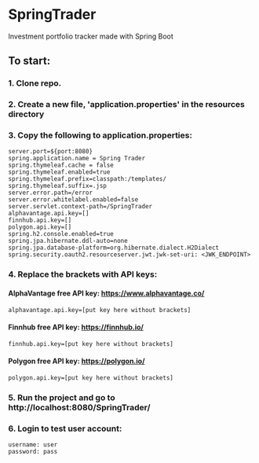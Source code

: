 # SpringTrader
Investment portfolio tracker made with Spring Boot 

## To start:
### 1. Clone repo.
### 2. Create a new file, 'application.properties' in the resources directory
### 3. Copy the following to application.properties:
```
server.port=${port:8080}
spring.application.name = Spring Trader
spring.thymeleaf.cache = false
spring.thymeleaf.enabled=true 
spring.thymeleaf.prefix=classpath:/templates/
spring.thymeleaf.suffix=.jsp
server.error.path=/error
server.error.whitelabel.enabled=false 
server.servlet.context-path=/SpringTrader
alphavantage.api.key=[]
finnhub.api.key=[]
polygon.api.key=[]
spring.h2.console.enabled=true
spring.jpa.hibernate.ddl-auto=none
spring.jpa.database-platform=org.hibernate.dialect.H2Dialect
spring.security.oauth2.resourceserver.jwt.jwk-set-uri: <JWK_ENDPOINT>
```
### 4. Replace the brackets with API keys:
   #### AlphaVantage free API key: https://www.alphavantage.co/
```
alphavantage.api.key=[put key here without brackets]
```
   #### Finnhub free API key: https://finnhub.io/
```
finnhub.api.key=[put key here without brackets]
```
   #### Polygon free API key: https://polygon.io/
```
polygon.api.key=[put key here without brackets]
```
### 5. Run the project and go to http://localhost:8080/SpringTrader/
### 6. Login to test user account:
```
username: user
password: pass
```
